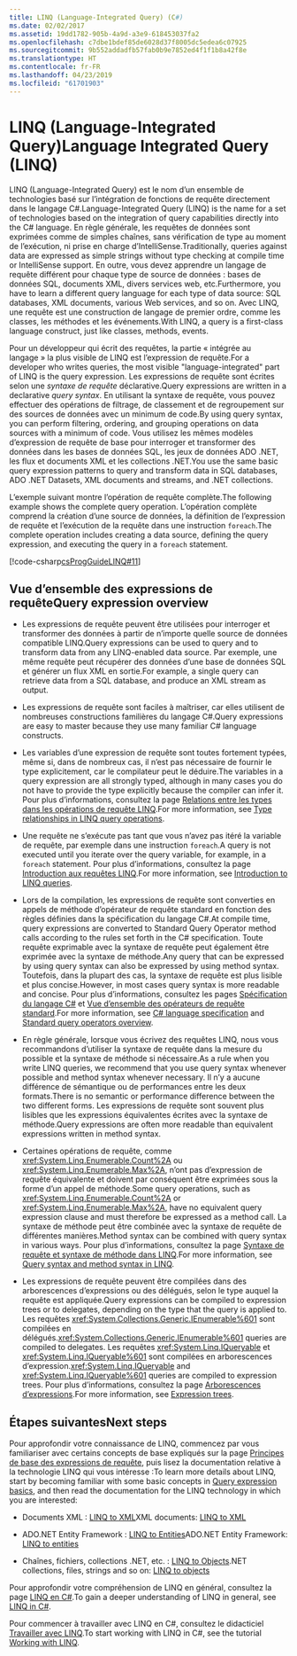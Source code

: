 ```yaml
---
title: LINQ (Language-Integrated Query) (C#)
ms.date: 02/02/2017
ms.assetid: 19dd1782-905b-4a9d-a3e9-618453037fa2
ms.openlocfilehash: c7dbe1bdef85de6028d37f8005dc5edea6c07925
ms.sourcegitcommit: 9b552addadfb57fab0b9e7852ed4f1f1b8a42f8e
ms.translationtype: HT
ms.contentlocale: fr-FR
ms.lasthandoff: 04/23/2019
ms.locfileid: "61701903"
---
```

# <a name="language-integrated-query-linq"></a><span data-ttu-id="5ed02-102">LINQ (Language-Integrated Query)</span><span class="sxs-lookup"><span data-stu-id="5ed02-102">Language Integrated Query (LINQ)</span></span>

<span data-ttu-id="5ed02-103">LINQ (Language-Integrated Query) est le nom d’un ensemble de technologies basé sur l’intégration de fonctions de requête directement dans le langage C#.</span><span class="sxs-lookup"><span data-stu-id="5ed02-103">Language-Integrated Query (LINQ) is the name for a set of technologies based on the integration of query capabilities directly into the C# language.</span></span> <span data-ttu-id="5ed02-104">En règle générale, les requêtes de données sont exprimées comme de simples chaînes, sans vérification de type au moment de l’exécution, ni prise en charge d’IntelliSense.</span><span class="sxs-lookup"><span data-stu-id="5ed02-104">Traditionally, queries against data are expressed as simple strings without type checking at compile time or IntelliSense support.</span></span> <span data-ttu-id="5ed02-105">En outre, vous devez apprendre un langage de requête différent pour chaque type de source de données : bases de données SQL, documents XML, divers services web, etc.</span><span class="sxs-lookup"><span data-stu-id="5ed02-105">Furthermore, you have to learn a different query language for each type of data source: SQL databases, XML documents, various Web services, and so on.</span></span> <span data-ttu-id="5ed02-106">Avec LINQ, une requête est une construction de langage de premier ordre, comme les classes, les méthodes et les événements.</span><span class="sxs-lookup"><span data-stu-id="5ed02-106">With LINQ, a query is a first-class language construct, just like classes, methods, events.</span></span>

<span data-ttu-id="5ed02-107">Pour un développeur qui écrit des requêtes, la partie « intégrée au langage » la plus visible de LINQ est l’expression de requête.</span><span class="sxs-lookup"><span data-stu-id="5ed02-107">For a developer who writes queries, the most visible "language-integrated" part of LINQ is the query expression.</span></span> <span data-ttu-id="5ed02-108">Les expressions de requête sont écrites selon une *syntaxe de requête* déclarative.</span><span class="sxs-lookup"><span data-stu-id="5ed02-108">Query expressions are written in a declarative *query syntax*.</span></span> <span data-ttu-id="5ed02-109">En utilisant la syntaxe de requête, vous pouvez effectuer des opérations de filtrage, de classement et de regroupement sur des sources de données avec un minimum de code.</span><span class="sxs-lookup"><span data-stu-id="5ed02-109">By using query syntax, you can perform filtering, ordering, and grouping operations on data sources with a minimum of code.</span></span> <span data-ttu-id="5ed02-110">Vous utilisez les mêmes modèles d’expression de requête de base pour interroger et transformer des données dans les bases de données SQL, les jeux de données ADO .NET, les flux et documents XML et les collections .NET.</span><span class="sxs-lookup"><span data-stu-id="5ed02-110">You use the same basic query expression patterns to query and transform data in SQL databases, ADO .NET Datasets, XML documents and streams, and .NET collections.</span></span>

<span data-ttu-id="5ed02-111">L’exemple suivant montre l’opération de requête complète.</span><span class="sxs-lookup"><span data-stu-id="5ed02-111">The following example shows the complete query operation.</span></span> <span data-ttu-id="5ed02-112">L’opération complète comprend la création d’une source de données, la définition de l’expression de requête et l’exécution de la requête dans une instruction `foreach`.</span><span class="sxs-lookup"><span data-stu-id="5ed02-112">The complete operation includes creating a data source, defining the query expression, and executing the query in a `foreach` statement.</span></span>

[!code-csharp[csProgGuideLINQ#11](../../../../../samples/snippets/csharp/concepts/linq/index_1.cs)]

## <a name="query-expression-overview"></a><span data-ttu-id="5ed02-113">Vue d’ensemble des expressions de requête</span><span class="sxs-lookup"><span data-stu-id="5ed02-113">Query expression overview</span></span>

-   <span data-ttu-id="5ed02-114">Les expressions de requête peuvent être utilisées pour interroger et transformer des données à partir de n’importe quelle source de données compatible LINQ.</span><span class="sxs-lookup"><span data-stu-id="5ed02-114">Query expressions can be used to query and to transform data from any LINQ-enabled data source.</span></span> <span data-ttu-id="5ed02-115">Par exemple, une même requête peut récupérer des données d’une base de données SQL et générer un flux XML en sortie.</span><span class="sxs-lookup"><span data-stu-id="5ed02-115">For example, a single query can retrieve data from a SQL database, and produce an XML stream as output.</span></span>  
  
-   <span data-ttu-id="5ed02-116">Les expressions de requête sont faciles à maîtriser, car elles utilisent de nombreuses constructions familières du langage C#.</span><span class="sxs-lookup"><span data-stu-id="5ed02-116">Query expressions are easy to master because they use many familiar C# language constructs.</span></span>  
  
-   <span data-ttu-id="5ed02-117">Les variables d’une expression de requête sont toutes fortement typées, même si, dans de nombreux cas, il n’est pas nécessaire de fournir le type explicitement, car le compilateur peut le déduire.</span><span class="sxs-lookup"><span data-stu-id="5ed02-117">The variables in a query expression are all strongly typed, although in many cases you do not have to provide the type explicitly because the compiler can infer it.</span></span> <span data-ttu-id="5ed02-118">Pour plus d’informations, consultez la page [Relations entre les types dans les opérations de requête LINQ](type-relationships-in-linq-query-operations.md).</span><span class="sxs-lookup"><span data-stu-id="5ed02-118">For more information, see [Type relationships in LINQ query operations](type-relationships-in-linq-query-operations.md).</span></span>  
  
-   <span data-ttu-id="5ed02-119">Une requête ne s’exécute pas tant que vous n’avez pas itéré la variable de requête, par exemple dans une instruction `foreach`.</span><span class="sxs-lookup"><span data-stu-id="5ed02-119">A query is not executed until you iterate over the query variable, for example, in a `foreach` statement.</span></span> <span data-ttu-id="5ed02-120">Pour plus d’informations, consultez la page [Introduction aux requêtes LINQ](introduction-to-linq-queries.md).</span><span class="sxs-lookup"><span data-stu-id="5ed02-120">For more information, see [Introduction to LINQ queries](introduction-to-linq-queries.md).</span></span>  
  
-   <span data-ttu-id="5ed02-121">Lors de la compilation, les expressions de requête sont converties en appels de méthode d’opérateur de requête standard en fonction des règles définies dans la spécification du langage C#.</span><span class="sxs-lookup"><span data-stu-id="5ed02-121">At compile time, query expressions are converted to Standard Query Operator method calls according to the rules set forth in the C# specification.</span></span> <span data-ttu-id="5ed02-122">Toute requête exprimable avec la syntaxe de requête peut également être exprimée avec la syntaxe de méthode.</span><span class="sxs-lookup"><span data-stu-id="5ed02-122">Any query that can be expressed by using query syntax can also be expressed by using method syntax.</span></span> <span data-ttu-id="5ed02-123">Toutefois, dans la plupart des cas, la syntaxe de requête est plus lisible et plus concise.</span><span class="sxs-lookup"><span data-stu-id="5ed02-123">However, in most cases query syntax is more readable and concise.</span></span> <span data-ttu-id="5ed02-124">Pour plus d’informations, consultez les pages [Spécification du langage C#](~/_csharplang/spec/expressions.md#query-expressions) et [Vue d’ensemble des opérateurs de requête standard](standard-query-operators-overview.md).</span><span class="sxs-lookup"><span data-stu-id="5ed02-124">For more information, see [C# language specification](~/_csharplang/spec/expressions.md#query-expressions) and [Standard query operators overview](standard-query-operators-overview.md).</span></span>  
  
-   <span data-ttu-id="5ed02-125">En règle générale, lorsque vous écrivez des requêtes LINQ, nous vous recommandons d’utiliser la syntaxe de requête dans la mesure du possible et la syntaxe de méthode si nécessaire.</span><span class="sxs-lookup"><span data-stu-id="5ed02-125">As a rule when you write LINQ queries, we recommend that you use query syntax whenever possible and method syntax whenever necessary.</span></span> <span data-ttu-id="5ed02-126">Il n’y a aucune différence de sémantique ou de performances entre les deux formats.</span><span class="sxs-lookup"><span data-stu-id="5ed02-126">There is no semantic or performance difference between the two different forms.</span></span> <span data-ttu-id="5ed02-127">Les expressions de requête sont souvent plus lisibles que les expressions équivalentes écrites avec la syntaxe de méthode.</span><span class="sxs-lookup"><span data-stu-id="5ed02-127">Query expressions are often more readable than equivalent expressions written in method syntax.</span></span>  
  
-   <span data-ttu-id="5ed02-128">Certaines opérations de requête, comme <xref:System.Linq.Enumerable.Count%2A> ou <xref:System.Linq.Enumerable.Max%2A>, n’ont pas d’expression de requête équivalente et doivent par conséquent être exprimées sous la forme d’un appel de méthode.</span><span class="sxs-lookup"><span data-stu-id="5ed02-128">Some query operations, such as <xref:System.Linq.Enumerable.Count%2A> or <xref:System.Linq.Enumerable.Max%2A>, have no equivalent query expression clause and must therefore be expressed as a method call.</span></span> <span data-ttu-id="5ed02-129">La syntaxe de méthode peut être combinée avec la syntaxe de requête de différentes manières.</span><span class="sxs-lookup"><span data-stu-id="5ed02-129">Method syntax can be combined with query syntax in various ways.</span></span> <span data-ttu-id="5ed02-130">Pour plus d’informations, consultez la page [Syntaxe de requête et syntaxe de méthode dans LINQ](query-syntax-and-method-syntax-in-linq.md).</span><span class="sxs-lookup"><span data-stu-id="5ed02-130">For more information, see [Query syntax and method syntax in LINQ](query-syntax-and-method-syntax-in-linq.md).</span></span>  
  
-   <span data-ttu-id="5ed02-131">Les expressions de requête peuvent être compilées dans des arborescences d’expressions ou des délégués, selon le type auquel la requête est appliquée.</span><span class="sxs-lookup"><span data-stu-id="5ed02-131">Query expressions can be compiled to expression trees or to delegates, depending on the type that the query is applied to.</span></span> <span data-ttu-id="5ed02-132">Les requêtes <xref:System.Collections.Generic.IEnumerable%601> sont compilées en délégués.</span><span class="sxs-lookup"><span data-stu-id="5ed02-132"><xref:System.Collections.Generic.IEnumerable%601> queries are compiled to delegates.</span></span> <span data-ttu-id="5ed02-133">Les requêtes <xref:System.Linq.IQueryable> et <xref:System.Linq.IQueryable%601> sont compilées en arborescences d’expression.</span><span class="sxs-lookup"><span data-stu-id="5ed02-133"><xref:System.Linq.IQueryable> and <xref:System.Linq.IQueryable%601> queries are compiled to expression trees.</span></span> <span data-ttu-id="5ed02-134">Pour plus d’informations, consultez la page [Arborescences d’expressions](../../../expression-trees.md).</span><span class="sxs-lookup"><span data-stu-id="5ed02-134">For more information, see [Expression trees](../../../expression-trees.md).</span></span>  

## <a name="next-steps"></a><span data-ttu-id="5ed02-135">Étapes suivantes</span><span class="sxs-lookup"><span data-stu-id="5ed02-135">Next steps</span></span>

<span data-ttu-id="5ed02-136">Pour approfondir votre connaissance de LINQ, commencez par vous familiariser avec certains concepts de base expliqués sur la page [Principes de base des expressions de requête](../../../linq/query-expression-basics.md), puis lisez la documentation relative à la technologie LINQ qui vous intéresse :</span><span class="sxs-lookup"><span data-stu-id="5ed02-136">To learn more details about LINQ, start by becoming familiar with some basic concepts in [Query expression basics](../../../linq/query-expression-basics.md), and then read the documentation for the LINQ technology in which you are interested:</span></span>   
-   <span data-ttu-id="5ed02-137">Documents XML : [LINQ to XML](linq-to-xml.md)</span><span class="sxs-lookup"><span data-stu-id="5ed02-137">XML documents: [LINQ to XML](linq-to-xml.md)</span></span>  
  
-   <span data-ttu-id="5ed02-138">ADO.NET Entity Framework : [LINQ to Entities](../../../../framework/data/adonet/ef/language-reference/linq-to-entities.md)</span><span class="sxs-lookup"><span data-stu-id="5ed02-138">ADO.NET Entity Framework: [LINQ to entities](../../../../framework/data/adonet/ef/language-reference/linq-to-entities.md)</span></span>  
  
-   <span data-ttu-id="5ed02-139">Chaînes, fichiers, collections .NET, etc. : [LINQ to Objects](linq-to-objects.md)</span><span class="sxs-lookup"><span data-stu-id="5ed02-139">.NET collections, files, strings and so on: [LINQ to objects](linq-to-objects.md)</span></span>

<span data-ttu-id="5ed02-140">Pour approfondir votre compréhension de LINQ en général, consultez la page [LINQ en C#](../../../linq/linq-in-csharp.md).</span><span class="sxs-lookup"><span data-stu-id="5ed02-140">To gain a deeper understanding of LINQ in general, see [LINQ in C#](../../../linq/linq-in-csharp.md).</span></span>

<span data-ttu-id="5ed02-141">Pour commencer à travailler avec LINQ en C#, consultez le didacticiel [Travailler avec LINQ](../../../tutorials/working-with-linq.md).</span><span class="sxs-lookup"><span data-stu-id="5ed02-141">To start working with LINQ in C#, see the tutorial [Working with LINQ](../../../tutorials/working-with-linq.md).</span></span>
